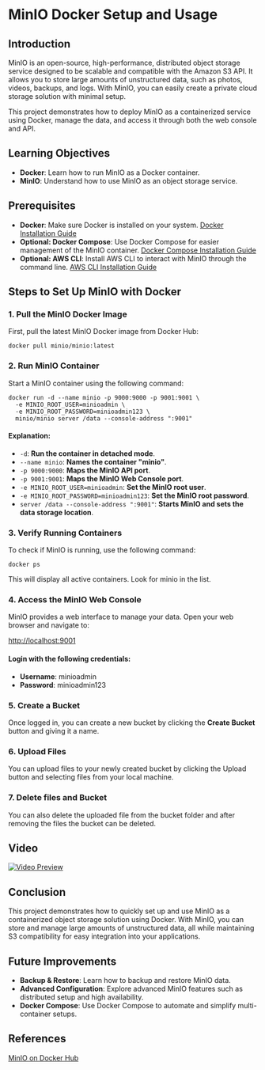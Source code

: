 # MinIO Docker Setup and Usage

## Introduction

MinIO is an open-source, high-performance, distributed object storage service designed to be scalable and compatible with the Amazon S3 API. It allows you to store large amounts of unstructured data, such as photos, videos, backups, and logs. With MinIO, you can easily create a private cloud storage solution with minimal setup.

This project demonstrates how to deploy MinIO as a containerized service using Docker, manage the data, and access it through both the web console and API.

## Learning Objectives

- **Docker**: Learn how to run MinIO as a Docker container.
- **MinIO**: Understand how to use MinIO as an object storage service.

## Prerequisites

- **Docker**: Make sure Docker is installed on your system. [Docker Installation Guide](https://docs.docker.com/get-docker/)
- **Optional: Docker Compose**: Use Docker Compose for easier management of the MinIO container. [Docker Compose Installation Guide](https://docs.docker.com/compose/install/)
- **Optional: AWS CLI**: Install AWS CLI to interact with MinIO through the command line. [AWS CLI Installation Guide](https://docs.aws.amazon.com/cli/latest/userguide/install-cliv2.html)

## Steps to Set Up MinIO with Docker

### 1. **Pull the MinIO Docker Image**

First, pull the latest MinIO Docker image from Docker Hub:

    docker pull minio/minio:latest

### 2. **Run MinIO Container**

Start a MinIO container using the following command:

    docker run -d --name minio -p 9000:9000 -p 9001:9001 \
      -e MINIO_ROOT_USER=minioadmin \
      -e MINIO_ROOT_PASSWORD=minioadmin123 \
      minio/minio server /data --console-address ":9001"

#### **Explanation**:

- `-d`: **Run the container in detached mode**.
- `--name minio`: **Names the container "minio"**.
- `-p 9000:9000`: **Maps the MinIO API port**.
- `-p 9001:9001`: **Maps the MinIO Web Console port**.
- `-e MINIO_ROOT_USER=minioadmin`: **Set the MinIO root user**.
- `-e MINIO_ROOT_PASSWORD=minioadmin123`: **Set the MinIO root password**.
- `server /data --console-address ":9001"`: **Starts MinIO and sets the data storage location**.

### 3. **Verify Running Containers**

To check if MinIO is running, use the following command:

    docker ps

This will display all active containers. Look for minio in the list.

### 4. **Access the MinIO Web Console**

MinIO provides a web interface to manage your data. Open your web browser and navigate to:

[http://localhost:9001](http://localhost:9001)

#### **Login with the following credentials**:
- **Username**: minioadmin
- **Password**: minioadmin123

### 5. **Create a Bucket**

Once logged in, you can create a new bucket by clicking the **Create Bucket** button and giving it a name.

### 6. **Upload Files**

You can upload files to your newly created bucket by clicking the Upload button and selecting files from your local machine.

### 7. **Delete files and Bucket**

You can also delete the uploaded file from the bucket folder and after removing the files the bucket can be deleted.

## Video

[![Video Preview](https://img.youtube.com/vi/VIDEO_ID/maxresdefault.jpg)](https://github.com/RishiGoswami836/Docker_minio/blob/main/Screen%20Recording%202024-12-07%20152422.mp4)

## Conclusion

This project demonstrates how to quickly set up and use MinIO as a containerized object storage solution using Docker. With MinIO, you can store and manage large amounts of unstructured data, all while maintaining S3 compatibility for easy integration into your applications.

## Future Improvements

- **Backup & Restore**: Learn how to backup and restore MinIO data.
- **Advanced Configuration**: Explore advanced MinIO features such as distributed setup and high availability.
- **Docker Compose**: Use Docker Compose to automate and simplify multi-container setups.

## References

[MinIO on Docker Hub](https://hub.docker.com/r/minio/minio)

